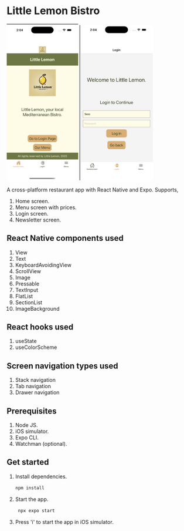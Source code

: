 # Little Lemon Bistro
<img src="./samples/home.png" alt="Little Lemon Bistro" width="195"/>
<img src="./samples/login.png" alt="Little Lemon Bistro" width="200"/>

A cross-platform restaurant app with React Native and Expo. Supports,
1. Home screen.
2. Menu screen with prices.
3. Login screen.
4. Newsletter screen.

## React Native components used
1. View
2. Text
3. KeyboardAvoidingView
4. ScrollView
5. Image
6. Pressable
7. TextInput
8. FlatList
9. SectionList
10. ImageBackground

## React hooks used
1. useState
2. useColorScheme

## Screen navigation types used
1. Stack navigation
2. Tab navigation
3. Drawer navigation

## Prerequisites
1. Node JS.
2. iOS simulator.
3. Expo CLI.
4. Watchman (optional).

## Get started
1. Install dependencies.
   ```bash
   npm install
   ```
2. Start the app.
   ```bash
    npx expo start
   ```
3. Press 'i' to start the app in iOS simulator.
